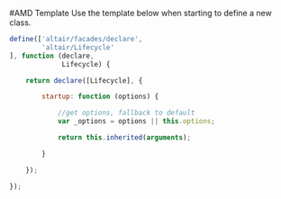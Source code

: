 #AMD Template
Use the template below when starting to define a new class.

``` js
define(['altair/facades/declare',
        'altair/Lifecycle'
], function (declare,
             Lifecycle) {

    return declare([Lifecycle], {

        startup: function (options) {

            //get options, fallback to default
            var _options = options || this.options;

            return this.inherited(arguments);

        }

    });

});
```